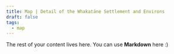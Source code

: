 ```yaml
---
title: Map | Detail of the Whakatāne Settlement and Environs
draft: false
tags:
  - map
---
```

 
The rest of your content lives here. You can use **Markdown** here :)